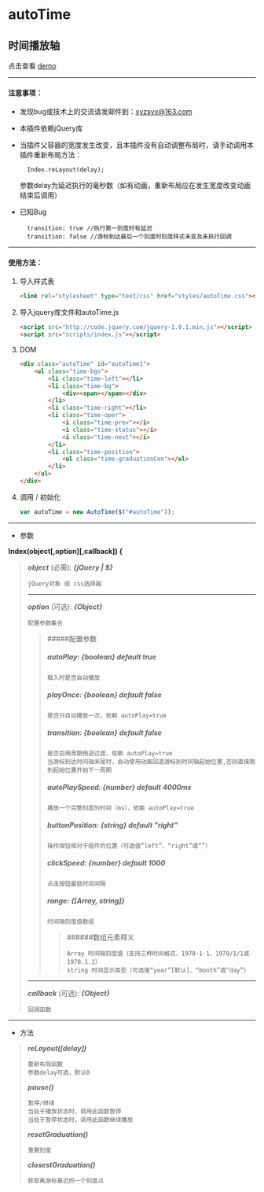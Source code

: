 
# autoTime 
## 时间播放轴

点击查看 [demo](http://www.xieyangogo.cn/autoTime)

---

#### 注意事项：
* 发现bug或技术上的交流请发邮件到：[xyzsyx@163.com]()
* 本插件依赖jQuery库
* 当插件父容器的宽度发生改变，且本插件没有自动调整布局时，请手动调用本插件重新布局方法：

		Index.reLayout(delay);

	参数delay为延迟执行的毫秒数（如有动画，重新布局应在发生宽度改变动画结束后调用）

* 已知Bug

		transition: true //执行第一刻度时有延迟
        transition: false //游标到达最后一个刻度时刻度样式未变及未执行回调

-----
#### 使用方法：

1. 导入样式表
    ```HTML
    <link rel="stylesheet" type="text/css" href="styles/autoTime.css"></link>
    ```
    
2. 导入jquery库文件和autoTime.js
	```HTML
    <script src="http://code.jquery.com/jquery-1.9.1.min.js"></script>
    <script src="scripts/index.js"></script>
    ```
3. DOM
	```HTML
    <div class="autoTime" id="autoTime1">
        <ul class="time-bgs">
            <li class="time-left"></li>
            <li class="time-bg">
                <div><span></span></div>
            </li>
            <li class="time-right"></li>
            <li class="time-oper">
                <i class="time-prev"></i>
                <i class="time-status"></i>
                <i class="time-next"></i>
            </li>
            <li class="time-position">
                <ul class="time-graduationCon"></ul>
            </li>
        </ul>
    </div>
    ```
4. 调用 / 初始化 
	```javaScript
	var autoTime = new AutoTime($("#autoTime"));
	```
---

* 参数

**Index(object[,option][,callback]) {**

>**_object_** (必需): **_{jQuery | $}_**
>
>     jQuery对象 或 css选择器
>
>---
>
>**_option_** (可选): **_{Object}_**
>
>     配置参数集合
>
>>#####配置参数
>>##### **_autoPlay_**: *{boolean}* default true
>>
>>     载入时是否自动播放
>>
>>##### **_playOnce_**: *{boolean}* default false
>>     是否只自动播放一次，依赖 autoPlay=true
>>
>>##### **_transition_**: *{boolean}* default false
>>     是否启用周期倒退过渡，依赖 autoPlay=true
>>     当游标到达时间轴末尾时，自动使用动画回退游标到时间轴起始位置,否则直接跳到起始位置开始下一周期
>>
>>##### **_autoPlaySpeed_**: *{number}* default 4000ms
>>     播放一个完整刻度的时间（ms），依赖 autoPlay=true
>>
>>##### **_buttonPosition_**: *{string}* default "right"
>>     操作按钮相对于组件的位置（可选值“left”、“right”或“”）
>>
>>##### **_clickSpeed_**: *{number}* default 1000
>>     点击按钮最低时间间隔
>>
>>##### **_range_**: *{[Array, string]}*
>>     时间轴刻度值数组
>>>
>>>######数组元素释义
>>>    
>>>     Array 时间轴刻度值（支持三种时间格式，1970-1-1、1970/1/1或1970.1.1）
>>>     string 时间显示类型（可选值“year”[默认]、“month”或“day”）
>
>---
>
>**_callback_** (可选): **_{Object}_**
>
>     回调函数

---
* 方法

>**_reLayout([delay])_**
>
>     重新布局函数
>     参数delay可选，默认0
>
>**_pause()_**
>
>     暂停/继续
>     当处于播放状态时，调用此函数暂停
>     当处于暂停状态时，调用此函数继续播放
>
>**_resetGraduation()_**
>
>     重置刻度
>
>**_closestGraduation()_**
>
>     获取离游标最近的一个刻度点
